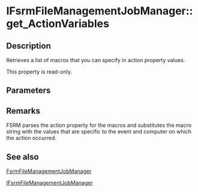 # IFsrmFileManagementJobManager::get_ActionVariables

## Description

Retrieves a list of macros that you can specify in action property values.

This property is read-only.

## Parameters

## Remarks

FSRM parses the action property for the macros and substitutes the macro string with the values that are specific to the event and computer on which the action occurred.

## See also

[FsrmFileManagementJobManager](https://learn.microsoft.com/previous-versions/windows/desktop/fsrm/fsrmfilemanagementjobmanager)

[IFsrmFileManagementJobManager](https://learn.microsoft.com/previous-versions/windows/desktop/api/fsrmreports/nn-fsrmreports-ifsrmfilemanagementjobmanager)